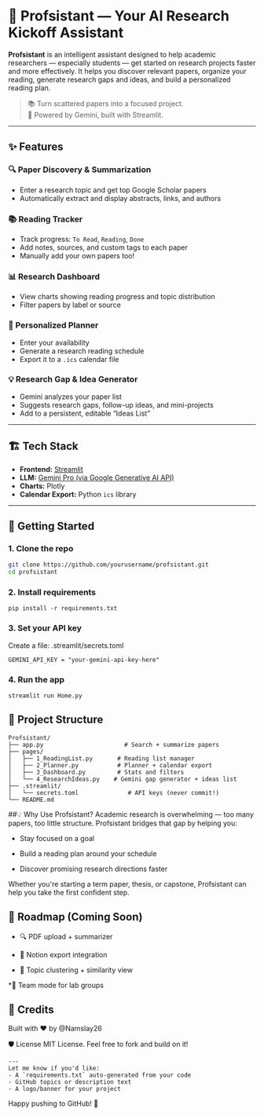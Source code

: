 # 🧠 Profsistant — Your AI Research Kickoff Assistant

**Profsistant** is an intelligent assistant designed to help academic researchers — especially students — get started on research projects faster and more effectively. It helps you discover relevant papers, organize your reading, generate research gaps and ideas, and build a personalized reading plan.

> 📚 Turn scattered papers into a focused project.  
> 🤖 Powered by Gemini, built with Streamlit.

---

## ✨ Features

### 🔍 Paper Discovery & Summarization
- Enter a research topic and get top Google Scholar papers
- Automatically extract and display abstracts, links, and authors

### 📚 Reading Tracker
- Track progress: `To Read`, `Reading`, `Done`
- Add notes, sources, and custom tags to each paper
- Manually add your own papers too!

### 📊 Research Dashboard
- View charts showing reading progress and topic distribution
- Filter papers by label or source

### 📅 Personalized Planner
- Enter your availability
- Generate a research reading schedule
- Export it to a `.ics` calendar file

### 💡 Research Gap & Idea Generator
- Gemini analyzes your paper list
- Suggests research gaps, follow-up ideas, and mini-projects
- Add to a persistent, editable “Ideas List”

---

## 🏗️ Tech Stack

- **Frontend:** [Streamlit](https://streamlit.io/)
- **LLM:** [Gemini Pro (via Google Generative AI API)](https://ai.google.dev/)
- **Charts:** Plotly
- **Calendar Export:** Python `ics` library

---

## 🚀 Getting Started

### 1. Clone the repo

```bash
git clone https://github.com/yourusername/profsistant.git
cd profsistant
```
### 2. Install requirements
```
pip install -r requirements.txt
```
### 3. Set your API key
Create a file: .streamlit/secrets.toml
```
GEMINI_API_KEY = "your-gemini-api-key-here"
```
### 4. Run the app
```
streamlit run Home.py
```

## 📁 Project Structure
```
Profsistant/
├── app.py                       # Search + summarize papers
├── pages/
│   ├── 1_ReadingList.py       # Reading list manager
│   ├── 2_Planner.py           # Planner + calendar export
│   ├── 3_Dashboard.py         # Stats and filters
│   └── 4_ResearchIdeas.py    # Gemini gap generator + ideas list
├── .streamlit/
│   └── secrets.toml              # API keys (never commit!)
└── README.md
```
##💡 Why Use Profsistant?
Academic research is overwhelming — too many papers, too little structure. Profsistant bridges that gap by helping you:

* Stay focused on a goal

* Build a reading plan around your schedule

* Discover promising research directions faster

Whether you're starting a term paper, thesis, or capstone, Profsistant can help you take the first confident step.

## 🧪 Roadmap (Coming Soon)
* 🔍 PDF upload + summarizer

* 🔁 Notion export integration

* 🧠 Topic clustering + similarity view

*👥 Team mode for lab groups

## 🙌 Credits
Built with ❤️ by @Namslay26

🛡️ License
MIT License. Feel free to fork and build on it!
```
---
Let me know if you'd like:
- A `requirements.txt` auto-generated from your code
- GitHub topics or description text
- A logo/banner for your project
```
Happy pushing to GitHub! 🚀
